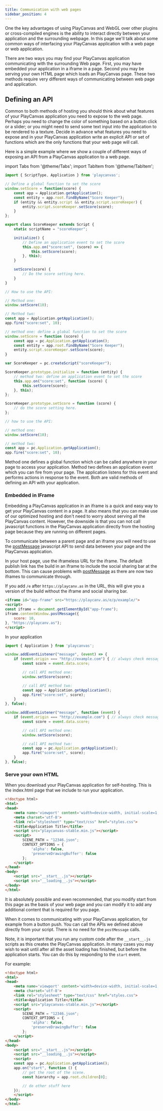 ```yaml
---
title: Communication with web pages
sidebar_position: 4
---
```


One the key advantages of using PlayCanvas and WebGL over other plugins or cross-compiled engines is the ability to interact directly between your application and the surrounding webpage. In this page we'll talk about some common ways of interfacing your PlayCanvas application with a web page or web application.

There are two ways you may find your PlayCanvas application communicating with the surrounding Web page. First, you may have embedded your application in a iframe in a page. Second you may be serving your own HTML page which loads an PlayCanvas page. These two methods require very different ways of communicating between web page and application.

## Defining an API

Common to both methods of hosting you should think about what features of your PlayCanvas application you need to expose to the web page. Perhaps you need to change the color of something based on a button click or a slider; or you might need to send some text input into the application to be rendered to a texture. Decide in advance what features you need to expose and in your PlayCanvas application write an explicit API or set of functions which are the only functions that your web page will call.

Here is a simple example where we show a couple of different ways of exposing an API from a PlayCanvas application to a web page.

import Tabs from '@theme/Tabs';
import TabItem from '@theme/TabItem';

<Tabs defaultValue="classic" groupId='script-code'>
<TabItem  value="esm" label="ESM (Recommended)">

```javascript
import { ScriptType, Application } from 'playcanvas';

// Define a global function to set the score
window.setScore = function(score) {
    const app = Application.getApplication();
    const entity = app.root.findByName("Score Keeper");
    if (entity && entity.script && entity.script.scoreKeeper) {
        entity.script.scoreKeeper.setScore(score);
    }
};

export class ScoreKeeper extends Script {
    static scriptName = "scoreKeeper";

    initialize() {
        // Define an application event to set the score
        this.app.on("score:set", (score) => {
            this.setScore(score);
        }, this);
    }

    setScore(score) {
        // Do the score setting here.
    }
}

// How to use the API:

// Method one:
window.setScore(10);

// Method two:
const app = Application.getApplication();
app.fire("score:set", 10);
```

</TabItem>
<TabItem value="classic" label="Classic">

```javascript
// method one: define a global function to set the score
window.setScore = function (score) {
    const app = pc.Application.getApplication();
    const entity = app.root.findByName("Score Keeper");
    entity.script.scoreKeeper.setScore(score);
}

var ScoreKeeper = pc.createScript("scoreKeeper");

ScoreKeeper.prototype.initialize = function (entity) {
    // method two: define an application event to set the score
    this.app.on("score:set", function (score) {
        this.setScore(score);
    }, this);
};

ScoreKeeper.prototype.setScore = function (score) {
    // do the score setting here.
};

// how to use the API:

// method one:
window.setScore(10);

// method two:
const app = pc.Application.getApplication();
app.fire("score:set", 10);
```

</TabItem>
</Tabs>

Method one defines a global function which can be called anywhere in your page to access your application. Method two defines an application event which you can fire from your page. The application listens for this event and performs actions in response to the event. Both are valid methods of defining an API with your application.

### Embedded in IFrame

Embedding a PlayCanvas application in an iframe is a quick and easy way to get your PlayCanvas content in a page. It also means that you can make use of our optimized hosting and don't need to worry about serving all the PlayCanvas content. However, the downside is that you can not call javascript functions in the PlayCanvas application directly from the hosting page because they are running on different pages.

To communicate between a parent page and an iframe you will need to use the [postMessage][1] javascript API to send data between your page and the PlayCanvas application.

In your host page, use the iframeless URL for the iframe. The default publish link has the build in an iframe to include the social sharing bar at the bottom. This can cause problems with [postMessage][1] as there are now two iframes to communicate through.

If you add `/e` after `https://playcanv.as` in the URL, this will give you a version of the build without the iframe and social sharing bar.

```html
<iframe id="app-frame" src="https://playcanv.as/e/p/example/">
<script>
const iframe = document.getElementById("app-frame");
iframe.contentWindow.postMessage({
    score: 10,
}, "https://playcanv.as");
</script>
```

In your application

<Tabs defaultValue="classic" groupId='script-code'>
<TabItem  value="esm" label="ESM (Recommended)">

```javascript
import { Application } from 'playcanvas';

window.addEventListener("message", (event) => {
    if (event.origin === "http://example.com") { // always check message came from your website
        const score = event.data.score;

        // call API method one:
        window.setScore(score);

        // call API method two:
        const app = Application.getApplication();
        app.fire("score:set", score);
    }
}, false);
```

</TabItem>
<TabItem value="classic" label="Classic">

```javascript
window.addEventListener("message", function (event) {
    if (event.origin === "http://example.com") { // always check message came from your website
        const score = event.data.score;

        // call API method one:
        window.setScore(score);

        // call API method two:
        const app = pc.Application.getApplication();
        app.fire("score:set", score);
    }
}, false);
```

</TabItem>
</Tabs>

### Serve your own HTML

When you download your PlayCanvas application for self-hosting. This is the index.html page that we include to run your application.

```html
<!doctype html>
<html>
<head>
    <meta name='viewport' content='width=device-width, initial-scale=1, maximum-scale=1, minimum-scale=1, user-scalable=no'>
    <meta charset='utf-8'>
    <link rel="stylesheet" type="text/css" href="styles.css">
    <title>Application Title</title>
    <script src="playcanvas-stable.min.js"></script>
    <script>
        SCENE_PATH = "12346.json";
        CONTEXT_OPTIONS = {
            'alpha': false,
            'preserveDrawingBuffer': false
        };
    </script>
</head>
<body>
    <script src="__start__.js"></script>
    <script src="__loading__.js"></script>
</body>
</html>
```

It is absolutely possible and even recommended, that you modify start from this page as the basis of your web page and you can modify it to add any additional content that is required for you page.

When it comes to communicating with your PlayCanvas application, for example from a button push. You can call the APIs we defined above directly from your script. There is no need for the `postMessage` calls.

Note, it is important that you run any custom code after the `__start__.js` scripts as this creates the PlayCanvas application. In many cases you may wish to wait until after all the asset loading has finished, but before the application starts. You can do this by responding to the `start` event.

For example:

```html
<!doctype html>
<html>
<head>
    <meta name='viewport' content='width=device-width, initial-scale=1, maximum-scale=1, minimum-scale=1, user-scalable=no'>
    <meta charset='utf-8'>
    <link rel="stylesheet" type="text/css" href="styles.css">
    <title>Application Title</title>
    <script src="playcanvas-stable.min.js"></script>
    <script>
        SCENE_PATH = "12346.json";
        CONTEXT_OPTIONS = {
            'alpha': false,
            'preserveDrawingBuffer': false
        };
    </script>
</head>
<body>
    <script src="__start__.js"></script>
    <script src="__loading__.js"></script>
    <script>
    const app = pc.Application.getApplication();
    app.on("start", function () {
        // get the root of the scene.
        const hierarchy = app.root.children[0];

        // do other stuff here
    });
    </script>
</body>
</html>
```

[1]: https://developer.mozilla.org/en-US/docs/Web/API/Window/postMessage
